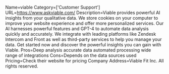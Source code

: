 Name=viable
Category=['Customer Support']
URL=https://www.askviable.com/
Description=Viable provides powerful AI insights from your qualitative data. We store cookies on your computer to improve your website experience and offer more personalized services. Our AI harnesses powerful features and GPT-4 to automate data analysis quickly and accurately. We integrate with leading platforms like Zendesk Intercom and Front as well as third-party services to help you manage your data. Get started now and discover the powerful insights you can gain with Viable.
Pros=Deep analysis accurate data automated processing wide range of integrations
Cons=Depends on the data sources used
Pricing=Check their website for pricing
Company Address=Viable Fit Inc. All rights reserved.
